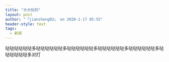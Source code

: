 ```yaml
---
title: "大大玩的"
layout: post
author: "「jiansheng02」 on 2020-1-17 05:55"
header-style: text
tags:
  - 新闻
---
```


<head></head>
<body>
  哒哒哒哒哒哒多哒哒哒哒哒哒多哒哒哒哒哒哒多哒哒哒哒哒哒多哒哒哒哒哒哒多哒哒哒哒哒哒多对打
 <br>
</body>


